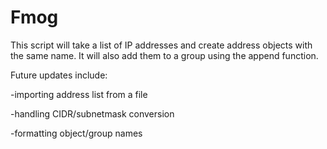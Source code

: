 # Fmog

This script will take a list of IP addresses and create address objects with the same name. It will also add them to a group using the append function.


Future updates include:

-importing address list from a file

-handling CIDR/subnetmask conversion

-formatting object/group names
